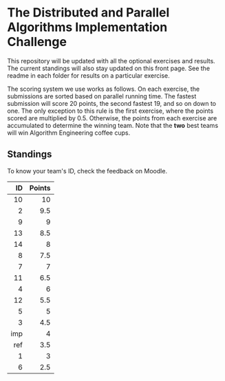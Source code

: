 # The Distributed and Parallel Algorithms Implementation Challenge

This repository will be updated with all the optional exercises and results. The current standings will also stay updated on this front page. See the readme in each folder for results on a particular exercise.

The scoring system we use works as follows. On each exercise, the submissions are sorted based on parallel running time. The fastest submission will score 20 points, the second fastest 19, and so on down to one. The only exception to this rule is the first exercise, where the points scored are multiplied by $0.5$. Otherwise, the points from each exercise are accumulated to determine the winning team. Note that the **two** best teams will win Algorithm Engineering coffee cups.

## Standings

To know your team's ID, check the feedback on Moodle.

| ID | Points |
| -: | -: |
| 10 | 10 |
| 2 | 9.5 |
| 9 | 9 |
| 13 | 8.5 |
| 14 | 8 |
| 8 | 7.5 |
| 7 | 7 |
| 11 | 6.5 |
| 4 | 6 |
| 12 | 5.5 |
| 5 | 5 |
| 3 | 4.5 |
| imp | 4 |
| ref | 3.5 |
| 1 | 3 |
| 6 | 2.5 |
